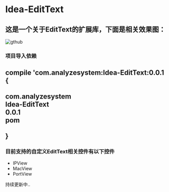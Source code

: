Idea-EditText
====================================
这是一个关于EditText的扩展库，下面是相关效果图：
-------------------------------------------
![gthub](https://github.com/lanyan520/Idea-EditText/blob/master/gif/idea-editText01.gif "github")
 
### 项目导入依赖

compile 'com.analyzesystem:Idea-EditText:0.0.1 </br>
{ </br>
 <dependency></br>
   <groupId>com.analyzesystem</groupId></br>
   <artifactId>Idea-EditText</artifactId></br>
   <version>0.0.1</version></br>
   <type>pom</type></br>
 </dependency></br>
}</br>
----------------------------------
### 目前支持的自定义EditText相关控件有以下控件
* IPView
* MacView
* PortView


持续更新中..
  	

